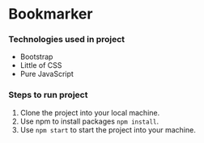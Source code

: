 # Bookmarker

### Technologies used in project

* Bootstrap
* Little of CSS
* Pure JavaScript


### Steps to run project

1. Clone the project into your local machine.
2. Use npm to install packages `npm install`.
3. Use `npm start` to start the project into your machine.